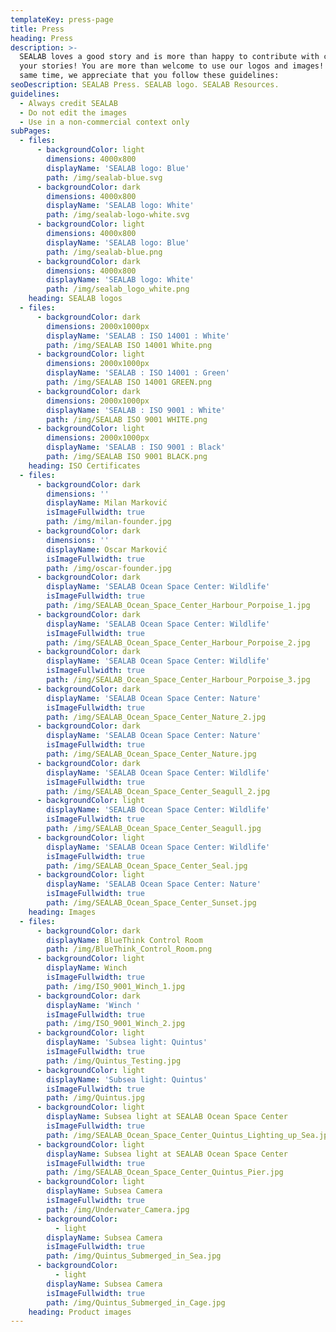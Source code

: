 ```yaml
---
templateKey: press-page
title: Press
heading: Press
description: >-
  SEALAB loves a good story and is more than happy to contribute with content to
  your stories! You are more than welcome to use our logos and images! At the
  same time, we appreciate that you follow these guidelines:
seoDescription: SEALAB Press. SEALAB logo. SEALAB Resources.
guidelines:
  - Always credit SEALAB
  - Do not edit the images
  - Use in a non-commercial context only
subPages:
  - files:
      - backgroundColor: light
        dimensions: 4000x800
        displayName: 'SEALAB logo: Blue'
        path: /img/sealab-blue.svg
      - backgroundColor: dark
        dimensions: 4000x800
        displayName: 'SEALAB logo: White'
        path: /img/sealab-logo-white.svg
      - backgroundColor: light
        dimensions: 4000x800
        displayName: 'SEALAB logo: Blue'
        path: /img/sealab-blue.png
      - backgroundColor: dark
        dimensions: 4000x800
        displayName: 'SEALAB logo: White'
        path: /img/sealab_logo_white.png
    heading: SEALAB logos
  - files:
      - backgroundColor: dark
        dimensions: 2000x1000px
        displayName: 'SEALAB : ISO 14001 : White'
        path: /img/SEALAB ISO 14001 White.png
      - backgroundColor: light
        dimensions: 2000x1000px
        displayName: 'SEALAB : ISO 14001 : Green'
        path: /img/SEALAB ISO 14001 GREEN.png
      - backgroundColor: dark
        dimensions: 2000x1000px
        displayName: 'SEALAB : ISO 9001 : White'
        path: /img/SEALAB ISO 9001 WHITE.png
      - backgroundColor: light
        dimensions: 2000x1000px
        displayName: 'SEALAB : ISO 9001 : Black'
        path: /img/SEALAB ISO 9001 BLACK.png
    heading: ISO Certificates
  - files:
      - backgroundColor: dark
        dimensions: ''
        displayName: Milan Marković
        isImageFullwidth: true
        path: /img/milan-founder.jpg
      - backgroundColor: dark
        dimensions: ''
        displayName: Oscar Marković
        isImageFullwidth: true
        path: /img/oscar-founder.jpg
      - backgroundColor: dark
        displayName: 'SEALAB Ocean Space Center: Wildlife'
        isImageFullwidth: true
        path: /img/SEALAB_Ocean_Space_Center_Harbour_Porpoise_1.jpg
      - backgroundColor: dark
        displayName: 'SEALAB Ocean Space Center: Wildlife'
        isImageFullwidth: true
        path: /img/SEALAB_Ocean_Space_Center_Harbour_Porpoise_2.jpg
      - backgroundColor: dark
        displayName: 'SEALAB Ocean Space Center: Wildlife'
        isImageFullwidth: true
        path: /img/SEALAB_Ocean_Space_Center_Harbour_Porpoise_3.jpg
      - backgroundColor: dark
        displayName: 'SEALAB Ocean Space Center: Nature'
        isImageFullwidth: true
        path: /img/SEALAB_Ocean_Space_Center_Nature_2.jpg
      - backgroundColor: dark
        displayName: 'SEALAB Ocean Space Center: Nature'
        isImageFullwidth: true
        path: /img/SEALAB_Ocean_Space_Center_Nature.jpg
      - backgroundColor: dark
        displayName: 'SEALAB Ocean Space Center: Wildlife'
        isImageFullwidth: true
        path: /img/SEALAB_Ocean_Space_Center_Seagull_2.jpg
      - backgroundColor: light
        displayName: 'SEALAB Ocean Space Center: Wildlife'
        isImageFullwidth: true
        path: /img/SEALAB_Ocean_Space_Center_Seagull.jpg
      - backgroundColor: light
        displayName: 'SEALAB Ocean Space Center: Wildlife'
        isImageFullwidth: true
        path: /img/SEALAB_Ocean_Space_Center_Seal.jpg
      - backgroundColor: light
        displayName: 'SEALAB Ocean Space Center: Nature'
        isImageFullwidth: true
        path: /img/SEALAB_Ocean_Space_Center_Sunset.jpg
    heading: Images
  - files:
      - backgroundColor: dark
        displayName: BlueThink Control Room
        path: /img/BlueThink_Control_Room.png
      - backgroundColor: light
        displayName: Winch
        isImageFullwidth: true
        path: /img/ISO_9001_Winch_1.jpg
      - backgroundColor: dark
        displayName: 'Winch '
        isImageFullwidth: true
        path: /img/ISO_9001_Winch_2.jpg
      - backgroundColor: light
        displayName: 'Subsea light: Quintus'
        isImageFullwidth: true
        path: /img/Quintus_Testing.jpg
      - backgroundColor: light
        displayName: 'Subsea light: Quintus'
        isImageFullwidth: true
        path: /img/Quintus.jpg
      - backgroundColor: light
        displayName: Subsea light at SEALAB Ocean Space Center
        isImageFullwidth: true
        path: /img/SEALAB_Ocean_Space_Center_Quintus_Lighting_up_Sea.jpg
      - backgroundColor: light
        displayName: Subsea light at SEALAB Ocean Space Center
        isImageFullwidth: true
        path: /img/SEALAB_Ocean_Space_Center_Quintus_Pier.jpg
      - backgroundColor: light
        displayName: Subsea Camera
        isImageFullwidth: true
        path: /img/Underwater_Camera.jpg
      - backgroundColor:
          - light
        displayName: Subsea Camera
        isImageFullwidth: true
        path: /img/Quintus_Submerged_in_Sea.jpg
      - backgroundColor:
          - light
        displayName: Subsea Camera
        isImageFullwidth: true
        path: /img/Quintus_Submerged_in_Cage.jpg
    heading: Product images
---
```


